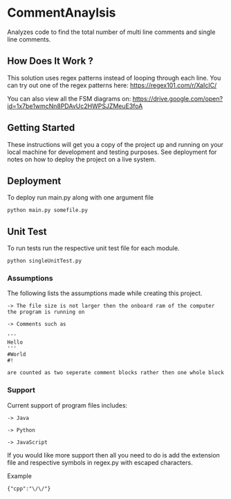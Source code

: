 # CommentAnaylsis
Analyzes code to find the total number of multi line comments and single line comments.


## How Does It Work ? 

This solution uses regex patterns instead of looping through each line. You can try out one of the regex patterns here: https://regex101.com/r/XaIcIC/

You can also view all the FSM diagrams on: https://drive.google.com/open?id=1x7be1wmcNn8PDAvUc2HWPSJZMeuE3foA


## Getting Started

These instructions will get you a copy of the project up and running on your local machine for development and testing purposes. See deployment for notes on how to deploy the project on a live system.

## Deployment

To deploy run main.py along with one argument file

```
python main.py somefile.py

```

## Unit Test
To run tests run the respective unit test file for each module.
```
python singleUnitTest.py

```



### Assumptions
The following lists the assumptions made while creating this project.

```
-> The file size is not larger then the onboard ram of the computer the program is running on

-> Comments such as 

'''
Hello
'''
#World
#!

are counted as two seperate comment blocks rather then one whole block

```

### Support

Current support of program files includes: 

```
-> Java

-> Python

-> JavaScript

```

If you would like more support then all you need to do is add the extension file and respective symbols in regex.py with escaped characters.

Example
```
{"cpp":"\/\/"}

```





